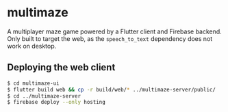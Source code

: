 # multimaze

A multiplayer maze game powered by a Flutter client and Firebase backend.
Only built to target the web, as the `speech_to_text` dependency does not work on desktop.

## Deploying the web client

```sh
$ cd multimaze-ui
$ flutter build web && cp -r build/web/* ../multimaze-server/public/
$ cd ../multimaze-server
$ firebase deploy --only hosting
```
